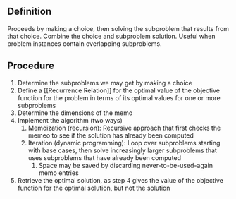 ## Definition
Proceeds by making a choice, then solving the subproblem that results from that choice. Combine the choice and subproblem solution. 
Useful when problem instances contain overlapping subproblems. 
## Procedure
1. Determine the subproblems we may get by making a choice
2. Define a [[Recurrence Relation]] for the optimal value of the objective function for the problem in terms of its optimal values for one or more subproblems
3. Determine the dimensions of the memo
4. Implement the algorithm (two ways)
	1. Memoization (recursion): Recursive approach that first checks the memeo to see if the solution has already been computed
	2. Iteration (dynamic programming): Loop over subproblems starting with base cases, then solve increasingly larger subproblems that uses subproblems that have already been computed
		1. Space may be saved by discarding never-to-be-used-again memo entries
5. Retrieve the optimal solution, as step 4 gives the value of the objective function for the optimal solution, but not the solution